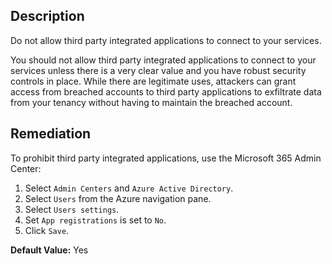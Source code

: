 ## Description

Do not allow third party integrated applications to connect to your services.

You should not allow third party integrated applications to connect to your services unless there is a very clear value and you have robust security controls in place. While there are legitimate uses, attackers can grant access from breached accounts to third party applications to exfiltrate data from your tenancy without having to maintain the breached account.

## Remediation

To prohibit third party integrated applications, use the Microsoft 365 Admin Center:

1. Select `Admin Centers` and `Azure Active Directory`.
2. Select `Users` from the Azure navigation pane.
3. Select `Users settings`.
4. Set `App registrations` is set to `No`.
5. Click `Save`.

**Default Value:** Yes
